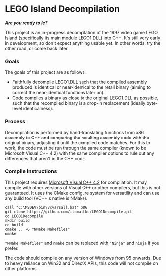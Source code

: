 # LEGO Island Decompilation

***Are you ready to le?***

This project is an in-progress decompilation of the 1997 video game LEGO Island (specifically its main module LEGO1.DLL) into C++. It's still very early in development, so don't expect anything usable yet. In other words, try the other road, or come back later.

### Goals

The goals of this project are as follows:

* Faithfully decompile LEGO1.DLL such that the compiled assembly produced is identical or near-identical to the retail binary (aiming to correct the near-identical functions later on).
* Code compiles a binary as close to the original LEGO1.DLL as possible, such that the recompiled binary is a drop-in replacement (ideally byte-level identicalness).

### Process

Decompilation is performed by hand-translating functions from x86 assembly to C++ and comparing the resulting assembly code with the original binary, adjusting it until the compiled code matches. For this to work, the code must be run through the same compiler (known to be Microsoft Visual C++ 4.2) with the same compiler options to rule out any differences that aren't in the C++ code.

### Compile Instructions

This project requires [Microsoft Visual C++ 4.2](https://winworldpc.com/product/visual-c/4x) for compilation. It may compile with other versions of Visual C++ or other compilers, but this is not guaranteed. It uses the CMake configure system for versatility and can use any build tool (VC++'s native is NMake).

```
call "C:\MSDEV\bin\vcvarsall.bat" x86
git clone https://github.com/itsmattkc/LEGO1Decompile.git
cd LEGO1Decompile
mkdir build
cd build
cmake .. -G "NMake Makefiles"
nmake
```

`"NMake Makefiles"` and `nmake` can be replaced with `"Ninja"` and `ninja` if you prefer.

The code should compile on any version of Windows from 95 onwards. Due to heavy reliance on Win32 and DirectX APIs, this code will not compile on other platforms.
